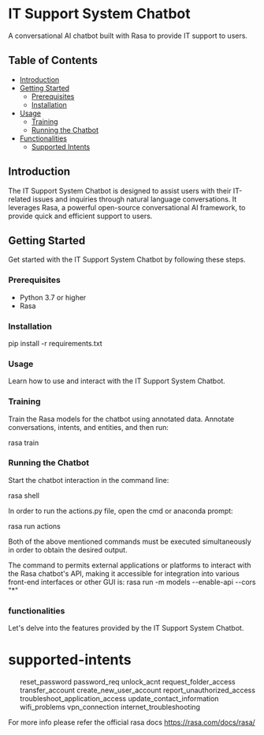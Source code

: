 # IT Support System Chatbot

A conversational AI chatbot built with Rasa to provide IT support to users.

## Table of Contents

- [Introduction](#introduction)
- [Getting Started](#getting-started)
  - [Prerequisites](#prerequisites)
  - [Installation](#installation)
- [Usage](#usage)
  - [Training](#training)
  - [Running the Chatbot](#running-the-chatbot)
- [Functionalities](#functionalities)
  - [Supported Intents](#supported-intents)


## Introduction

The IT Support System Chatbot is designed to assist users with their IT-related issues and inquiries through natural language conversations. It leverages Rasa, a powerful open-source conversational AI framework, to provide quick and efficient support to users.

## Getting Started

Get started with the IT Support System Chatbot by following these steps.

### Prerequisites

- Python 3.7 or higher
- Rasa 



### Installation
pip install -r requirements.txt

### Usage
Learn how to use and interact with the IT Support System Chatbot.

### Training
Train the Rasa models for the chatbot using annotated data. Annotate conversations, intents, and entities, and then run:

rasa train

### Running the Chatbot
Start the chatbot interaction in the command line:

rasa shell

In order to run the actions.py file, open the cmd or anaconda prompt:

rasa run actions

Both of the above mentioned commands must be executed simultaneously in order to obtain the desired output.

The command to permits external applications or platforms to interact with the Rasa chatbot's API, making it accessible for integration into various front-end interfaces or other GUI is:
rasa run -m models --enable-api --cors "*"

### functionalities

Let's delve into the features provided by the IT Support System Chatbot.

# supported-intents

<ul>
reset_password
password_req
unlock_acnt
request_folder_access
transfer_account
create_new_user_account
report_unauthorized_access
troubleshoot_application_access
update_contact_information
wifi_problems
vpn_connection
internet_troubleshooting

</ul>

For more info please refer the official rasa docs
https://rasa.com/docs/rasa/


